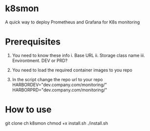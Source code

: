 # k8smon
A quick way to deploy Prometheus and Grafana for K8s monitoring

# Prerequisites
1. You need to know these info
	i. Base URL
	ii. Storage class name
	iii. Environtment. DEV or PRD?

2. You need to load the required container images to you repo

3. In the script change the repo url to your repo
HARBORDEV="dev.company.com\/monitoring\/"
HARBORPRD="dev.company.com\/monitoring\/"

# How to use
git clone
ch k8smon
chmod +x install.sh
./install.sh
